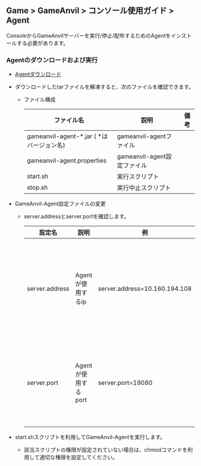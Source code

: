## Game > GameAnvil > コンソール使用ガイド > Agent

ConsoleからGameAnvilサーバーを実行/停止/配布するためのAgentをインストールする必要があります。

### Agentのダウンロードおよび実行

* [Agentダウンロード](https://static.toastoven.net/prod_gameanvil/files/gameanvil-agent-1.1.3.tar)

* ダウンロードしたtarファイルを解凍すると、次のファイルを確認できます。

  * ファイル構成

    | ファイル名                       | 説明                  | 備考 |
    | ----------------------------------- | ------------------------- | ---- |
    | gameanvil-agent-*.jar ( *はバージョン名) | gameanvil-agentファイル  |      |
    | gameanvil-agent.properties          | gameanvil-agent設定ファイル |      |
    | start.sh                            | 実行スクリプト         |      |
    | stop.sh                             | 実行中止スクリプト    |      |

    

* GameAnvil-Agent設定ファイルの変更

  * server.addressとserver.portを確認します。

    | 設定名  | 説明              | 例                      | 備考                                                        |
    | -------------- | --------------------- | ----------------------------- | ------------------------------------------------------------ |
    | server.address | Agentが使用するip   | server.address=10.160.194.108 | この設定値が空白の場合、マシンに割り当てられたすべてのIPで接続できるため、使用するIPを必ず指定します。 |
    | server.port    | Agentが使用するport | server.port=19080             | consoleで設定されたGameAnvil Agent Portと値が同じでなければいけません。(デフォルト値：19080) |

    

* start.shスクリプトを利用してGameAnvil-Agentを実行します。

  * 該当スクリプトの権限が設定されていない場合は、chmodコマンドを利用して適切な権限を設定してください。
